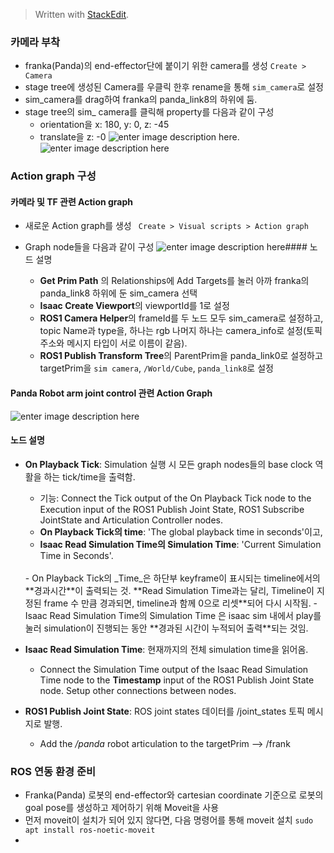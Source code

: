 


> Written with [StackEdit](https://stackedit.io/).


### 카메라 부착
- franka(Panda)의 end-effector단에 붙이기 위한 camera를 생성 `Create > Camera`
- stage tree에 생성된 Camera를 우클릭 한후 rename을 통해 `sim_camera`로 설정
- sim_camera를 drag하여 franka의 panda_link8의 하위에 둠.
- stage tree의 sim_ camera를 클릭해 property를 다음과 같이 구성
	- orientation을 x: 180, y: 0, z: -45
	- translate을 z: -0
![enter image description here](https://user-images.githubusercontent.com/96465330/202136221-70811208-17b6-49c4-bcfe-0bf55a7b558c.png).![enter image description here](https://user-images.githubusercontent.com/96465330/202136342-933096ab-97a6-4e09-bb1b-02871296fb25.png)
### Action graph 구성

#### 카메라 및 TF 관련 Action graph

- 새로운  Action graph를 생성 ` Create > Visual scripts > Action graph`
- Graph node들을 다음과 같이 구성
![enter image description here](https://user-images.githubusercontent.com/96465330/202136783-00764903-ba0f-43e9-a839-e088ad9db562.png)#### 노드 설명

  - **Get Prim Path** 의 Relationships에 Add Targets를 눌러 아까 franka의 panda_link8 하위에 둔 sim_camera 선택
  - **Isaac Create Viewport**의 viewportId를 1로 설정
  - **ROS1 Camera Helper**의 frameId를 두 노드 모두 sim_camera로 설정하고, topic Name과 type을, 하나는 rgb 나머지 하나는 camera_info로 설정(토픽 주소와 메시지 타입이 서로 이름이 같음).
  - **ROS1 Publish Transform Tree**의 ParentPrim을 panda_link0로 설정하고 targetPrim을 `sim camera`, `/World/Cube`, `panda_link8`로 설정

#### Panda Robot arm joint control 관련 Action Graph
![enter image description here](https://user-images.githubusercontent.com/96465330/202138318-9c8c08b9-cdba-4838-8bea-06372c79bd2d.png)
#### 노드 설명
- **On Playback Tick**: Simulation 실행 시 모든 graph nodes들의 base clock 역활을 하는 tick/time을 출력함. 
	- 기능: Connect the Tick output of the On Playback Tick node to the Execution input of the ROS1 Publish Joint State, ROS1 Subscribe JointState and Articulation Controller nodes.
	- **On Playback Tick의 time**: 'The global playback time in seconds'이고, 
	- **Isaac Read Simulation Time의 Simulation Time**: 'Current Simulation Time in Seconds'.
	<br>
	- On Playback Tick의 _Time_은 하단부 keyframe이 표시되는 timeline에서의 **경과시간**이 출력되는 것. **Read Simulation Time과는 달리, Timeline이 지정된 frame 수 만큼 경과되면, timeline과 함께 0으로 리셋**되어 다시 시작됨.
	- Isaac Read Simulation Time의 Simulation Time 은 isaac sim 내에서 play를 눌러 simulation이 진행되는 동안 **경과된 시간이 누적되어 출력**되는 것임.
	
- **Isaac Read Simulation Time**: 현재까지의 전체 simulation time을 읽어옴.
	- Connect the Simulation Time output of the Isaac Read Simulation Time node to the **Timestamp** input of the ROS1 Publish Joint State node. Setup other connections between nodes.
- **ROS1 Publish Joint State**: ROS joint states 데이터를 /joint_states 토픽 메시지로 발행. 
	- Add the _/panda_ robot articulation to the targetPrim --> /frank

### ROS 연동 환경 준비
- Franka(Panda) 로봇의 end-effector와 cartesian coordinate 기준으로 로봇의 goal pose를 생성하고 제어하기 위해 Moveit을 사용
- 먼저 moveit이 설치가 되어 있지 않다면, 다음 명령어를 통해 moveit 설치
`sudo apt install ros-noetic-moveit`
- 
<!--stackedit_data:
eyJoaXN0b3J5IjpbLTEwMzcyODA0NDIsMTIwMTIxNDk4NV19
-->